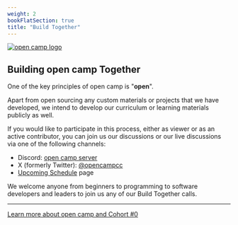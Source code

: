 ```yaml
---
weight: 2
bookFlatSection: true
title: "Build Together"
---
```


[![open camp logo](/logo.png)](/)

## Building open camp Together

One of the key principles of open camp is "**open**".

Apart from open sourcing any custom materials or projects that we have
developed, we intend to develop our curriculum or learning materials publicly
as well.

If you would like to participate in this process, either as viewer or as an
active contributor, you can join us our discussions or our live discussions via
one of the following channels:

- Discord: [open camp server](https://discord.gg/JVQVhQmQzk)
- X (formerly Twitter): [@opencampcc](https://twitter.com/opencampcc)
- [Upcoming Schedule](/docs/schedule) page

We welcome anyone from beginners to programming to software developers and
leaders to join us any of our Build Together calls.

---

[Learn more about open camp and Cohort #0](/)
